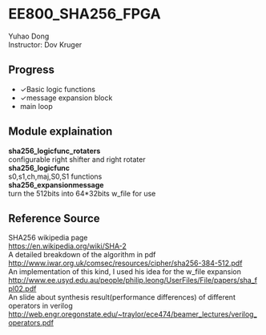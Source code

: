 # EE800_SHA256_FPGA

Yuhao Dong  
Instructor: Dov Kruger  

## Progress
* ✓Basic logic functions
* ✓message expansion block
*  main loop


## Module explaination
**sha256_logicfunc_rotaters**  
configurable right shifter and right rotater  
**sha256_logicfunc**  
s0,s1,ch,maj,S0,S1 functions  
**sha256_expansionmessage**  
turn the 512bits into 64*32bits w_file for use  



## Reference Source

SHA256 wikipedia page  
https://en.wikipedia.org/wiki/SHA-2  
A detailed breakdown of the algorithm in pdf  
http://www.iwar.org.uk/comsec/resources/cipher/sha256-384-512.pdf  
An implementation of this kind, I used his idea for the w_file expansion  
http://www.ee.usyd.edu.au/people/philip.leong/UserFiles/File/papers/sha_fpl02.pdf  
An slide about synthesis result(performance differences) of different operators in verilog  
http://web.engr.oregonstate.edu/~traylor/ece474/beamer_lectures/verilog_operators.pdf  
